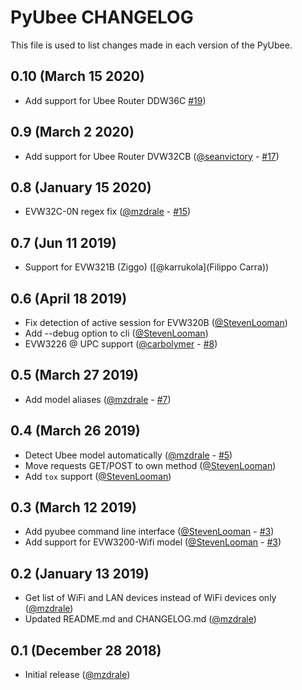 # PyUbee CHANGELOG
This file is used to list changes made in each version of the PyUbee.

## 0.10 (March 15 2020)
* Add support for Ubee Router DDW36C [#19](https://github.com/mzdrale/pyubee/pull/19))

## 0.9 (March 2 2020)
* Add support for Ubee Router DVW32CB ([@seanvictory](https://github.com/seanvictory) - [#17](https://github.com/mzdrale/pyubee/pull/17))

## 0.8 (January 15 2020)
* EVW32C-0N regex fix ([@mzdrale](http://github.com/mzdrale) - [#15](https://github.com/mzdrale/pyubee/pull/15))

## 0.7 (Jun 11 2019)
* Support for EVW321B (Ziggo) ([@karrukola](Filippo Carra))

## 0.6 (April 18 2019)
* Fix detection of active session for EVW320B ([@StevenLooman](http://github.com/StevenLooman))
* Add --debug option to cli ([@StevenLooman](http://github.com/StevenLooman))
* EVW3226 @ UPC support ([@carbolymer](https://github.com/carbolymer) - [#8](https://github.com/mzdrale/pyubee/pull/8))

## 0.5 (March 27 2019)
* Add model aliases ([@mzdrale](https://github.com/mzdrale) - [#7](https://github.com/mzdrale/pyubee/pull/7))

## 0.4 (March 26 2019)
* Detect Ubee model automatically ([@mzdrale](https://github.com/mzdrale) - [#5](https://github.com/mzdrale/pyubee/pull/5))
* Move requests GET/POST to own method ([@StevenLooman](https://github.com/StevenLooman))
* Add `tox` support ([@StevenLooman](https://github.com/StevenLooman))

## 0.3 (March 12 2019)
* Add pyubee command line interface ([@StevenLooman](https://github.com/StevenLooman) - [#3](https://github.com/mzdrale/pyubee/pull/3))
* Add support for EVW3200-Wifi model ([@StevenLooman](https://github.com/StevenLooman) - [#3](https://github.com/mzdrale/pyubee/pull/3))

## 0.2 (January 13 2019)
* Get list of WiFi and LAN devices instead of WiFi devices only ([@mzdrale](https://github.com/mzdrale))
* Updated README.md and CHANGELOG.md ([@mzdrale](https://github.com/mzdrale))

## 0.1 (December 28 2018)
* Initial release ([@mzdrale](https://github.com/mzdrale))
